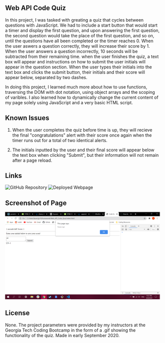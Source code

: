 ## Web API Code Quiz

In this project, I was tasked with greating a quiz that cycles between questions with JavaScript. We had to include a start button that would start a timer and display the first question, and upon answering the first question, the second question would take the place of the first question, and so on, until the questions have all been completed or the timer reaches 0. When the user aswers a question correctly, they will increase their score by 1. When the user answers a question incorrectly, 10 seconds will be subtracted from their remaining time. when the user finishes the quiz, a text box will appear and instructions on how to submit the user initials will appear in the question section. When the user types their initials into the text box and clicks the submit button, their initials and their score will appear below, separated by two dashes.

In doing this project, I learned much more about how to use functions, traversing the DOM with dot notation, using object arrays and the scoping of varibles. I also learned how to dynamically change the current content of my page solely using JavaScript and a very basic HTML script.

## Known Issues

1. When the user completes the quiz before time is up, they will recieve the final "congratulations" alert with their score once again when the timer runs out for a total of two identical alerts.

2. The initials inputted by the user and their final score will appear below the text box when clicking "Submit", but their information will not remain after a page reload.

## Links

![GitHub Repository](https://github.com/LNoeltner1/Web_API_Code_Quiz)
![Deployed Webpage]()

## Screenshot of Page

![Screenshot](Screenshot11.png)

## License

None. The project parameters were provided by my instructors at the Georgia Tech Coding Bootcamp in the form of a .gif showing the functionality of the quiz. Made in early September 2020.
